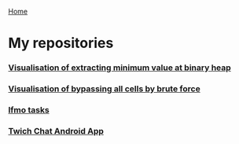 [Home](https://dimastoyanov.github.io)
# My repositories


### [Visualisation of extracting minimum value at binary heap](visualizer.html)
### [Visualisation of bypassing all cells by brute force](https://dimastoyanov.github.io/Twitch-Chat)
### [Ifmo tasks](https://dimastoyanov.github.io/Ifmo-code)
### [Twich Chat Android App](https://dimastoyanov.github.io/Twitch-Chat)
